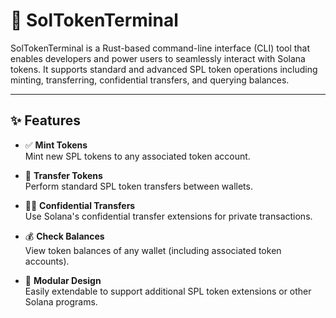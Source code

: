 # 🧾 SolTokenTerminal

SolTokenTerminal is a Rust-based command-line interface (CLI) tool that enables developers and power users to seamlessly interact with Solana tokens. It supports standard and advanced SPL token operations including minting, transferring, confidential transfers, and querying balances.

---

## ✨ Features

- ✅ **Mint Tokens**  
  Mint new SPL tokens to any associated token account.

- 🔁 **Transfer Tokens**  
  Perform standard SPL token transfers between wallets.

- 🕵️‍♂️ **Confidential Transfers**  
  Use Solana's confidential transfer extensions for private transactions.

- 💰 **Check Balances**  
  View token balances of any wallet (including associated token accounts).

- 🧩 **Modular Design**  
  Easily extendable to support additional SPL token extensions or other Solana programs.